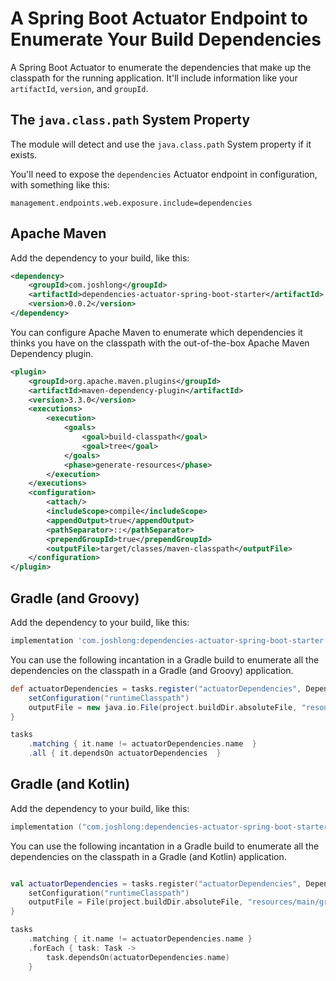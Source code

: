 # A Spring Boot Actuator Endpoint to Enumerate Your Build Dependencies   

A Spring Boot Actuator to enumerate the dependencies that make up the classpath for the running application. 
It'll include information like your `artifactId`, `version`, and `groupId`.

## The `java.class.path` System Property

The module will detect and use the `java.class.path` System property if it exists.

You'll need to expose the `dependencies` Actuator endpoint in configuration, with something like this: 

```properties
management.endpoints.web.exposure.include=dependencies
```

## Apache Maven 

Add the dependency to your build, like this: 

```xml
<dependency>
    <groupId>com.joshlong</groupId>
    <artifactId>dependencies-actuator-spring-boot-starter</artifactId>
    <version>0.0.2</version>
</dependency>
```


You can configure Apache Maven to enumerate which dependencies it thinks you have on the classpath with the out-of-the-box Apache Maven Dependency plugin.

```xml
<plugin>
    <groupId>org.apache.maven.plugins</groupId>
    <artifactId>maven-dependency-plugin</artifactId>
    <version>3.3.0</version>
    <executions>
        <execution>
            <goals>
                <goal>build-classpath</goal>
                <goal>tree</goal>
            </goals>
            <phase>generate-resources</phase>
        </execution>
    </executions>
    <configuration>
        <attach/>
        <includeScope>compile</includeScope>
        <appendOutput>true</appendOutput>
        <pathSeparator>::</pathSeparator>
        <prependGroupId>true</prependGroupId>
        <outputFile>target/classes/maven-classpath</outputFile>
    </configuration>
</plugin>
```


## Gradle (and Groovy) 

Add the dependency to your build, like this:

```groovy
implementation 'com.joshlong:dependencies-actuator-spring-boot-starter:0.0.1'
```

You can use the following incantation in a Gradle build to enumerate all the dependencies on the classpath in a Gradle (and Groovy) application.


```groovy
def actuatorDependencies = tasks.register("actuatorDependencies", DependencyReportTask) {
    setConfiguration("runtimeClasspath")
    outputFile = new java.io.File(project.buildDir.absoluteFile, "resources/main/gradle-classpath")
}

tasks
    .matching { it.name != actuatorDependencies.name  }
    .all { it.dependsOn actuatorDependencies  }

```

## Gradle (and Kotlin)

Add the dependency to your build, like this:

```kotlin
implementation ("com.joshlong:dependencies-actuator-spring-boot-starter:0.0.1") 
```

You can use the following incantation in a Gradle build to enumerate all the dependencies on the classpath in a Gradle (and Kotlin) application.

```kotlin 

val actuatorDependencies = tasks.register("actuatorDependencies", DependencyReportTask::class.java) {
    setConfiguration("runtimeClasspath")
    outputFile = File(project.buildDir.absoluteFile, "resources/main/gradle-classpath")
}

tasks
    .matching { it.name != actuatorDependencies.name }
    .forEach { task: Task ->
        task.dependsOn(actuatorDependencies.name)
    }

```

